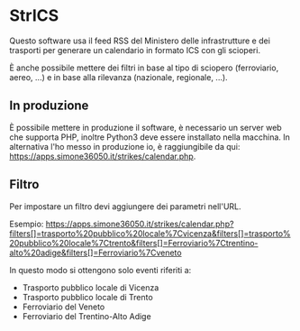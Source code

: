 # StrICS
Questo software usa il feed RSS del Ministero delle infrastrutture e dei trasporti per generare un calendario in formato ICS con gli scioperi.

È anche possibile mettere dei filtri in base al tipo di sciopero (ferroviario, aereo, ...) e in base alla rilevanza (nazionale, regionale, ...).

## In produzione
È possibile mettere in produzione il software, è necessario un server web che supporta PHP, inoltre Python3 deve essere installato nella macchina. In alternativa l'ho messo in produzione io, è raggiungibile da qui: https://apps.simone36050.it/strikes/calendar.php. 

## Filtro
Per impostare un filtro devi aggiungere dei parametri nell'URL.

Esempio:
https://apps.simone36050.it/strikes/calendar.php?filters[]=trasporto%20pubblico%20locale%7Cvicenza&filters[]=trasporto%20pubblico%20locale%7Ctrento&filters[]=Ferroviario%7Ctrentino-alto%20adige&filters[]=Ferroviario%7Cveneto

In questo modo si ottengono solo eventi riferiti a:
- Trasporto pubblico locale di Vicenza
- Trasporto pubblico locale di Trento
- Ferroviario del Veneto
- Ferroviario del Trentino-Alto Adige
